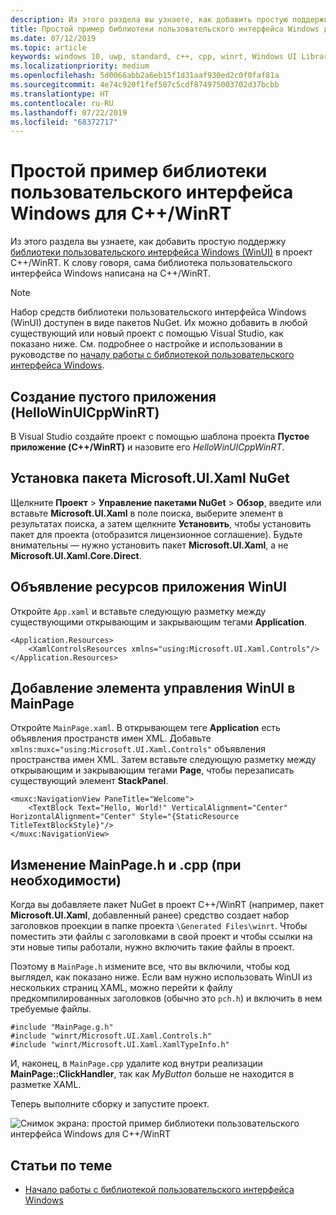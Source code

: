 ```yaml
---
description: Из этого раздела вы узнаете, как добавить простую поддержку WinUI в проект C++/WinRT.
title: Простой пример библиотеки пользовательского интерфейса Windows для C++/WinRT
ms.date: 07/12/2019
ms.topic: article
keywords: windows 10, uwp, standard, c++, cpp, winrt, Windows UI Library, WinUI
ms.localizationpriority: medium
ms.openlocfilehash: 5d0066abb2a6eb15f1d31aaf930ed2c0f0faf81a
ms.sourcegitcommit: 4e74c920f1fef507c5cdf874975003702d37bcbb
ms.translationtype: HT
ms.contentlocale: ru-RU
ms.lasthandoff: 07/22/2019
ms.locfileid: "68372717"
---
```

# <a name="a-simple-cwinrt-windows-ui-library-example"></a>Простой пример библиотеки пользовательского интерфейса Windows для C++/WinRT

Из этого раздела вы узнаете, как добавить простую поддержку [библиотеки пользовательского интерфейса Windows (WinUI)](https://github.com/Microsoft/microsoft-ui-xaml) в проект C++/WinRT. К слову говоря, сама библиотека пользовательского интерфейса Windows написана на C++/WinRT.

> [!NOTE]
> Набор средств библиотеки пользовательского интерфейса Windows (WinUI) доступен в виде пакетов NuGet. Их можно добавить в любой существующий или новый проект с помощью Visual Studio, как показано ниже. См. подробнее о настройке и использовании в руководстве по [началу работы с библиотекой пользовательского интерфейса Windows](/uwp/toolkits/winui/getting-started).

## <a name="create-a-blank-app-hellowinuicppwinrt"></a>Создание пустого приложения (HelloWinUICppWinRT)

В Visual Studio создайте проект с помощью шаблона проекта **Пустое приложение (C++/WinRT)** и назовите его *HelloWinUICppWinRT*.

## <a name="install-the-microsoftuixaml-nuget-package"></a>Установка пакета Microsoft.UI.Xaml NuGet

Щелкните **Проект** \> **Управление пакетами NuGet** \> **Обзор**, введите или вставьте **Microsoft.UI.Xaml** в поле поиска, выберите элемент в результатах поиска, а затем щелкните **Установить**, чтобы установить пакет для проекта (отобразится лицензионное соглашение). Будьте внимательны — нужно установить пакет **Microsoft.UI.Xaml**, а не **Microsoft.UI.Xaml.Core.Direct**.

## <a name="declare-winui-application-resources"></a>Объявление ресурсов приложения WinUI

Откройте `App.xaml` и вставьте следующую разметку между существующими открывающим и закрывающим тегами **Application**.

```xaml
<Application.Resources>
    <XamlControlsResources xmlns="using:Microsoft.UI.Xaml.Controls"/>
</Application.Resources>
```

## <a name="add-a-winui-control-to-mainpage"></a>Добавление элемента управления WinUI в MainPage

Откройте `MainPage.xaml`. В открывающем теге **Application** есть объявления пространств имен XML. Добавьте `xmlns:muxc="using:Microsoft.UI.Xaml.Controls"` объявления пространства имен XML. Затем вставьте следующую разметку между открывающим и закрывающим тегами **Page**, чтобы перезаписать существующий элемент **StackPanel**.

```xaml
<muxc:NavigationView PaneTitle="Welcome">
    <TextBlock Text="Hello, World!" VerticalAlignment="Center" HorizontalAlignment="Center" Style="{StaticResource TitleTextBlockStyle}"/>
</muxc:NavigationView>
```

## <a name="edit-mainpageh-and-cpp-as-necessary"></a>Изменение MainPage.h и .cpp (при необходимости)

Когда вы добавляете пакет NuGet в проект C++/WinRT (например, пакет **Microsoft.UI.Xaml**, добавленный ранее) средство создает набор заголовков проекции в папке проекта `\Generated Files\winrt`. Чтобы поместить эти файлы с заголовками в свой проект и чтобы ссылки на эти новые типы работали, нужно включить такие файлы в проект.

Поэтому в `MainPage.h` измените все, что вы включили, чтобы код выглядел, как показано ниже. Если вам нужно использовать WinUI из нескольких страниц XAML, можно перейти к файлу предкомпилированных заголовков (обычно это `pch.h`) и включить в нем требуемые файлы.

```cppwinrt
#include "MainPage.g.h"
#include "winrt/Microsoft.UI.Xaml.Controls.h"
#include "winrt/Microsoft.UI.Xaml.XamlTypeInfo.h"
```

И, наконец, в `MainPage.cpp` удалите код внутри реализации **MainPage::ClickHandler**, так как *MyButton* больше не находится в разметке XAML.

Теперь выполните сборку и запустите проект.

![Снимок экрана: простой пример библиотеки пользовательского интерфейса Windows для C++/WinRT](images/winui.png)

## <a name="related-topics"></a>Статьи по теме
* [Начало работы с библиотекой пользовательского интерфейса Windows](/uwp/toolkits/winui/getting-started)